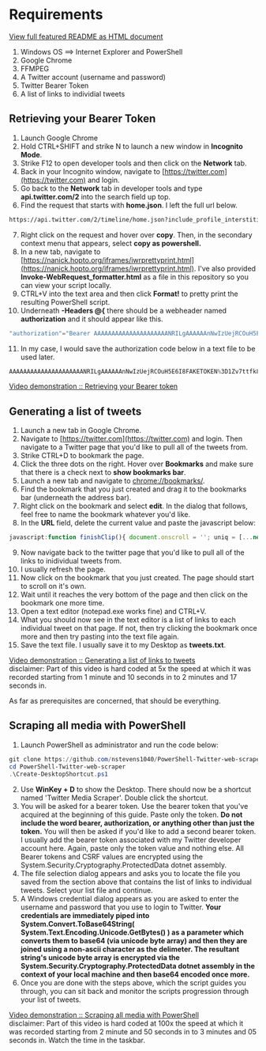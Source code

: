 # Requirements
[View full featured README as HTML document](https://nanick.hopto.org/IFRAMES/README.html)  

1.  Windows OS ==> Internet Explorer and PowerShell
2.  Google Chrome
3.  FFMPEG
4.  A Twitter account (username and password)
5.  Twitter Bearer Token
6.  A list of links to individial tweets

##     Retrieving your Bearer Token
   1.  Launch Google Chrome
   2.  Hold CTRL+SHIFT and strike N to launch a new window in **Incognito Mode**.
   3.  Strike F12 to open developer tools and then click on the **Network** tab.
   4.  Back in your Incognito window, navigate to [https://twitter.com](https://twitter.com) and login.
   5.  Go back to the **Network** tab in developer tools and type **api.twitter.com/2** into the search field up top.
   6.  Find the request that starts with **home.json**. I left the full url below.  
```html
https://api.twitter.com/2/timeline/home.json?include_profile_interstitial_type=1&include_blocking=1&include_blocked_by=1&include_followed_by=1&include_want_retweets=1&include_mute_edge=1&include_can_dm=1&include_can_media_tag=1&skip_status=1&cards_platform=Web-12&include_cards=1&include_composer_source=true&include_ext_alt_text=true&include_reply_count=1&tweet_mode=extended&include_entities=true&include_user_entities=true&include_ext_media_color=true&include_ext_media_availability=true&send_error_codes=true&simple_quoted_tweets=true&earned=1&count=20&lca=true&ext=mediaStats%2CcameraMoment
```
   7.  Right click on the request and hover over **copy**. Then, in the secondary context menu that appears, select **copy as powershell.**
   8.  In a new tab, navigate to [https://nanick.hopto.org/iframes/iwrprettyprint.html](https://nanick.hopto.org/iframes/iwrprettyprint.html). I've also provided **Invoke-WebRequest_formatter.html** as a file in this repository so you can view your script locally.
   9.  CTRL+V into the text area and then click **Format!** to pretty print the resulting PowerShell script.
   10.  Underneath **-Headers @{** there should be a webheader named **authorization** and it should appear like this.  
```ps1
"authorization"="Bearer AAAAAAAAAAAAAAAAAAAAANRILgAAAAAAnNwIzUejRCOuH5E6I8FAKETOKEN%3D1Zv7ttfk8LF81IUq16cHjhLTvJu4FA33AGWWjCpTnA";
```
   11.  In my case, I would save the authorization code below in a text file to be used later.
```ps1
AAAAAAAAAAAAAAAAAAAAANRILgAAAAAAnNwIzUejRCOuH5E6I8FAKETOKEN%3D1Zv7ttfk8LF81IUq16cHjhLTvJu4FA33AGWWjCpTnA
```
[Video demonstration :: Retrieving your Bearer token](https://nanick.hopto.org/IFRAMES/2.mp4)

##     Generating a list of tweets

   1.  Launch a new tab in Google Chrome.
   2.  Navigate to [https://twitter.com](https://twitter.com) and login. Then navigate to a Twitter page that you'd like to pull all of the tweets from.
   3.  Strike CTRL+D to bookmark the page.
   4.  Click the three dots on the right. Hover over **Bookmarks** and make sure that there is a check next to **show bookmarks bar**.
   5.  Launch a new tab and navigate to [chrome://bookmarks/](chrome://bookmarks/).
   6.  Find the bookmark that you just created and drag it to the bookmarks bar (underneath the address bar).
   7.  Right click on the bookmark and select **edit**. In the dialog that follows, feel free to name the bookmark whatever you'd like.
   8.  In the **URL** field, delete the current value and paste the javascript below:  
```js
javascript:function finishClip(){ document.onscroll = ''; uniq = [...new Set(tweets)]; var list = uniq.join("\n"); var ta = document.createElement("textarea"); ta.id = "neek"; ta.value = list; document.body.appendChild(ta); var t = document.getElementById("neek"); t.select(); return document.execCommand("copy"); }; function EOP(){ var top = document.scrollingElement.scrollTop; scrollit(); if(document.scrollingElement.scrollTop == top){ return true; } else { return false; } }; if (typeof tweets === "undefined") { var tweets = []; }; function logScrollValues(){ console.log("scrollheight: " + getScrollHeight() + " scrollTop: " + getScrollTop() + " sum: " + (getScrollHeight() - getScrollTop()) + " condtion met: " + (getScrollHeight() >= getScrollTop()) + " readyState: " + document.readyState); }; function getScrollHeight(){ return (document.scrollingElement.scrollHeight - 300); }; function getScrollTop(){ return (document.scrollingElement.scrollTop); }; function scrollit() { if(document.readyState != 'complete'){ setTimeout(function(){ console.log("waiting for document to load"); },2000); }; var z = document.body.getElementsByTagName("A"); for (var i = 0; i < z.length; i++) {  var current = z[i];  if (current.classList.length == 13) {  tweets.push(current.href);  }; }; document.scrollingElement.scrollBy(0, 650); }; if(typeof scrollog == 'undefined'){ var scrollog = function () {  scrollit(); logScrollValues(); }; }; if(document.onscroll != scrollog){ document.onscroll = function (){ scrollog(); setTimeout(function(){ scrollog(); },4000); }; }; scrollit(); var eop = EOP(); if(eop){ finishClip(); setTimeout(function(){ alert("you've reached the end of the page. All tweets have been copied to the clipboard!"); },2000); };
```
   9.  Now navigate back to the twitter page that you'd like to pull all of the links to inidividual tweets from.
   10.  I usually refresh the page.
   11.  Now click on the bookmark that you just created. The page should start to scroll on it's own.
   12.  Wait until it reaches the very bottom of the page and then click on the bookmark one more time.
   13.  Open a text editor (notepad.exe works fine) and CTRL+V.
   14.  What you should now see in the text editor is a list of links to each individual tweet on that page. If not, then try clicking the bookmark once more and then try pasting into the text file again.
   15.  Save the text file. I usually save it to my Desktop as **tweets.txt**.

[Video demonstration :: Generating a list of links to tweets](https://nanick.hopto.org/IFRAMES/_twitorial.mp4)  
disclaimer: Part of this video is hard coded at 5x the speed at which it was recorded starting from 1 minute and 10 seconds in to 2 minutes and 17 seconds in.

As far as prerequisites are concerned, that should be everything.

##     Scraping all media with PowerShell

   1.  Launch PowerShell as administrator and run the code below:
```ps1
git clone https://github.com/nstevens1040/PowerShell-Twitter-web-scraper.git
cd PowerShell-Twitter-web-scraper
.\Create-DesktopShortcut.ps1
```
   2. Use **WinKey + D** to show the Desktop. There should now be a shortcut named 'Twitter Media Scraper'. Double click the shortcut.
   3. You will be asked for a bearer token. Use the bearer token that you've acquired at the beginning of this guide. Paste only the token. **Do not include the word bearer, authorization, or anything other than just the token.** You will then be asked if you'd like to add a second bearer token. I usually add the bearer token associated with my Twitter developer account here. Again, paste only the token value and nothing else. All Bearer tokens and CSRF values are encrypted using the System.Security.Cryptography.ProtectedData dotnet assembly.
   4. The file selection dialog appears and asks you to locate the file you saved from the section above that contains the list of links to individual tweets. Select your list file and continue.
   5. A Windows credential dialog appears as you are asked to enter the username and password that you use to login to Twitter.
   **Your credentials are immediately piped into System.Convert.ToBase64String( System.Text.Encoding.Unicode.GetBytes() ) as a parameter which converts them to base64 (via unicode byte array) and then they are joined using a non-ascii character as the delimeter. The resultant string's unicode byte array is encrypted via the System.Security.Cryptography.ProtectedData dotnet assembly in the context of your local machine and then base64 encoded once more.**
   6. Once you are done with the steps above, which the script guides you through, you can sit back and monitor the scripts progression through your list of tweets.

[Video demonstration :: Scraping all media with PowerShell](https://nanick.hopto.org/IFRAMES/powershell.mp4)  
disclaimer: Part of this video is hard coded at 100x the speed at which it was recorded starting from 2 minute and 50 seconds in to 3 minutes and 05 seconds in. Watch the time in the taskbar.
